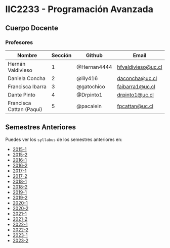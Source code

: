 # IIC2233 - Programación Avanzada

## Cuerpo Docente

### Profesores

| Nombre                  | Sección | Github      | Email              |
| ----------------------- | ------- | ----------- | ------------------ |
| Hernán Valdivieso       | 1       | @Hernan4444 | hfvaldivieso@uc.cl |
| Daniela Concha          | 2       | @lily416    | daconcha@uc.cl     |
| Francisca Ibarra        | 3       | @gatochico  | faibarra1@uc.cl    |
| Dante Pinto             | 4       | @Drpinto1   | drpinto1@uc.cl      |
| Francisca Cattan (Paqui) | 5       | @pacalein   | fpcattan@uc.cl     |

## Semestres Anteriores

Puedes ver los `syllabus` de los semestres anteriores en:
- [2015-1](https://github.com/IIC2233-2015-1/syllabus)
- [2015-2](https://github.com/IIC2233-2015-2/syllabus)
- [2016-1](https://github.com/IIC2233-2016-1/syllabus)
- [2016-2](https://github.com/IIC2233-2016-02/Syllabus)
- [2017-1](https://github.com/IIC2233/Syllabus-2017-1)
- [2017-2](https://github.com/IIC2233/Syllabus-2017-2)
- [2018-1](https://github.com/IIC2233/Syllabus-2018-1)
- [2018-2](https://github.com/IIC2233/Syllabus-2018-2)
- [2019-1](https://github.com/IIC2233/syllabus-2019-1)
- [2019-2](https://github.com/IIC2233/syllabus-2019-2)
- [2020-1](https://github.com/IIC2233/syllabus-2020-1)
- [2020-2](https://github.com/IIC2233/syllabus-2020-2)
- [2021-1](https://github.com/IIC2233/syllabus-2021-1)
- [2021-2](https://github.com/IIC2233/syllabus-2021-2)
- [2022-1](https://github.com/IIC2233/syllabus-2022-1)
- [2022-2](https://github.com/IIC2233/Syllabus-2022-2)
- [2023-1](https://github.com/IIC2233/Syllabus-2023-1)
- [2023-2](https://github.com/IIC2233/Syllabus-2023-2)
